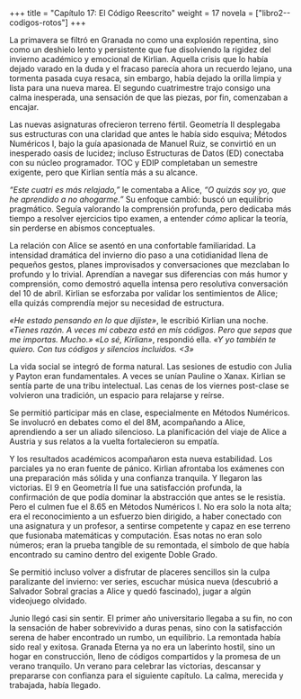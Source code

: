 +++
title = "Capítulo 17: El Código Reescrito"
weight = 17
novela = ["libro2--codigos-rotos"]
+++

La primavera se filtró en Granada no como una explosión repentina, sino como un deshielo lento y persistente que fue disolviendo la rigidez del invierno académico y emocional de Kirlian. Aquella crisis que lo había dejado varado en la duda y el fracaso parecía ahora un recuerdo lejano, una tormenta pasada cuya resaca, sin embargo, había dejado la orilla limpia y lista para una nueva marea. El segundo cuatrimestre trajo consigo una calma inesperada, una sensación de que las piezas, por fin, comenzaban a encajar.

Las nuevas asignaturas ofrecieron terreno fértil. Geometría II desplegaba sus estructuras con una claridad que antes le había sido esquiva; Métodos Numéricos I, bajo la guía apasionada de Manuel Ruiz, se convirtió en un inesperado oasis de lucidez; incluso Estructuras de Datos (ED) conectaba con su núcleo programador. TOC y EDIP completaban un semestre exigente, pero que Kirlian sentía más a su alcance.

*“Este cuatri es más relajado,”* le comentaba a Alice, *“O quizás soy yo, que he aprendido a no ahogarme.”* Su enfoque cambió: buscó un equilibrio pragmático. Seguía valorando la comprensión profunda, pero dedicaba más tiempo a resolver ejercicios tipo examen, a entender *cómo* aplicar la teoría, sin perderse en abismos conceptuales.

La relación con Alice se asentó en una confortable familiaridad. La intensidad dramática del invierno dio paso a una cotidianidad llena de pequeños gestos, planes improvisados y conversaciones que mezclaban lo profundo y lo trivial. Aprendían a navegar sus diferencias con más humor y comprensión, como demostró aquella intensa pero resolutiva conversación del 10 de abril. Kirlian se esforzaba por validar los sentimientos de Alice; ella quizás comprendía mejor su necesidad de estructura.

*«He estado pensando en lo que dijiste»*, le escribió Kirlian una noche. *«Tienes razón. A veces mi cabeza está en mis códigos. Pero que sepas que me importas. Mucho.»*
*«Lo sé, Kirlian»*, respondió ella. *«Y yo también te quiero. Con tus códigos y silencios incluidos. <3»*

La vida social se integró de forma natural. Las sesiones de estudio con Julia y Payton eran fundamentales. A veces se unían Pauline o Xanax. Kirlian se sentía parte de una tribu intelectual. Las cenas de los viernes post-clase se volvieron una tradición, un espacio para relajarse y reírse.

Se permitió participar más en clase, especialmente en Métodos Numéricos. Se involucró en debates como el del 8M, acompañando a Alice, aprendiendo a ser un aliado silencioso. La planificación del viaje de Alice a Austria y sus relatos a la vuelta fortalecieron su empatía.

Y los resultados académicos acompañaron esta nueva estabilidad. Los parciales ya no eran fuente de pánico. Kirlian afrontaba los exámenes con una preparación más sólida y una confianza tranquila. Y llegaron las victorias. El 9 en Geometría II fue una satisfacción profunda, la confirmación de que podía dominar la abstracción que antes se le resistía. Pero el culmen fue el 8.65 en Métodos Numéricos I. No era solo la nota alta; era el reconocimiento a un esfuerzo bien dirigido, a haber conectado con una asignatura y un profesor, a sentirse competente y capaz en ese terreno que fusionaba matemáticas y computación. Esas notas no eran solo números; eran la prueba tangible de su remontada, el símbolo de que había encontrado su camino dentro del exigente Doble Grado.

Se permitió incluso volver a disfrutar de placeres sencillos sin la culpa paralizante del invierno: ver series, escuchar música nueva (descubrió a Salvador Sobral gracias a Alice y quedó fascinado), jugar a algún videojuego olvidado.

Junio llegó casi sin sentir. El primer año universitario llegaba a su fin, no con la sensación de haber sobrevivido a duras penas, sino con la satisfacción serena de haber encontrado un rumbo, un equilibrio. La remontada había sido real y exitosa. Granada Eterna ya no era un laberinto hostil, sino un hogar en construcción, lleno de códigos compartidos y la promesa de un verano tranquilo. Un verano para celebrar las victorias, descansar y prepararse con confianza para el siguiente capítulo. La calma, merecida y trabajada, había llegado.